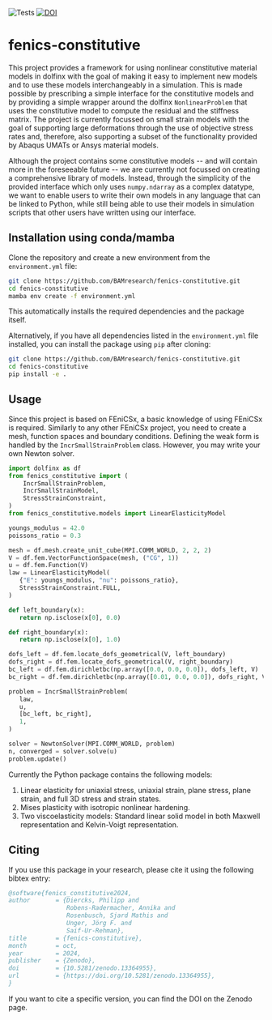 ![Tests](https://github.com/BAMresearch/fenics-constitutive/actions/workflows/pytest.yml/badge.svg) [![DOI](https://zenodo.org/badge/DOI/10.5281/zenodo.13364955.svg)](https://doi.org/10.5281/zenodo.13364955)

# fenics-constitutive

This project  provides a framework for using nonlinear constitutive material models in dolfinx with the goal of making it easy to implement new models and to use these models interchangeably in a simulation. This is made possible by prescribing a simple interface for the constitutive models and by providing a simple wrapper around the dolfinx `NonlinearProblem` that uses the constitutive model to compute the residual and the stiffness matrix. The project is currently focussed on small strain models with the goal of supporting large deformations through the use of objective stress rates and, therefore, also supporting a subset of the functionality provided by Abaqus UMATs or Ansys material models.

Although the project contains some constitutive models -- and will contain more in the foreseeable future -- we are currently not focussed on creating a comprehensive library of models. Instead, through the simplicity of the provided interface which only uses `numpy.ndarray` as a complex datatype, we want to enable users to write their own models in any language that can be linked to Python, while still being able to use their models in simulation scripts that other users have written using our interface.



## Installation using conda/mamba

Clone the repository and create a new environment from the `environment.yml` file:

```bash
git clone https://github.com/BAMresearch/fenics-constitutive.git
cd fenics-constitutive
mamba env create -f environment.yml
```
This automatically installs the required dependencies and the package itself.

Alternatively, if you have all dependencies listed in the `environment.yml` file installed, you can install the package using `pip` after cloning:

```bash
git clone https://github.com/BAMresearch/fenics-constitutive.git
cd fenics-constitutive
pip install -e .
```

## Usage

Since this project is based on FEniCSx, a basic knowledge of using FEniCSx is required. Similarly to any other FEniCSx project, you need to create a mesh, function spaces and boundary conditions. Defining the weak form is handled by the `IncrSmallStrainProblem` class. However, you may write your own Newton solver.


```python
import dolfinx as df
from fenics_constitutive import (
    IncrSmallStrainProblem, 
    IncrSmallStrainModel, 
    StressStrainConstraint, 
)
from fenics_constitutive.models import LinearElasticityModel

youngs_modulus = 42.0
poissons_ratio = 0.3

mesh = df.mesh.create_unit_cube(MPI.COMM_WORLD, 2, 2, 2)
V = df.fem.VectorFunctionSpace(mesh, ("CG", 1))
u = df.fem.Function(V)
law = LinearElasticityModel(
   {"E": youngs_modulus, "nu": poissons_ratio},
   StressStrainConstraint.FULL,
)

def left_boundary(x):
   return np.isclose(x[0], 0.0)

def right_boundary(x):
   return np.isclose(x[0], 1.0)

dofs_left = df.fem.locate_dofs_geometrical(V, left_boundary)
dofs_right = df.fem.locate_dofs_geometrical(V, right_boundary)
bc_left = df.fem.dirichletbc(np.array([0.0, 0.0, 0.0]), dofs_left, V)
bc_right = df.fem.dirichletbc(np.array([0.01, 0.0, 0.0]), dofs_right, V)

problem = IncrSmallStrainProblem(
   law,
   u,
   [bc_left, bc_right],
   1,
)

solver = NewtonSolver(MPI.COMM_WORLD, problem)
n, converged = solver.solve(u)
problem.update()

```

Currently the Python package contains the following models:

1. Linear elasticity for uniaxial stress, uniaxial strain, plane stress, plane strain, and full 3D stress and strain states.
2. Mises plasticity with isotropic nonlinear hardening.
3. Two viscoelasticity models: Standard linear solid model in both Maxwell representation and Kelvin-Voigt representation. 

## Citing

If you use this package in your research, please cite it using the following bibtex entry:

```bibtex
@software{fenics_constitutive2024,
author       = {Diercks, Philipp and
                Robens-Radermacher, Annika and
                Rosenbusch, Sjard Mathis and
                Unger, Jörg F. and
                Saif-Ur-Rehman},
title        = {fenics-constitutive},
month        = oct,
year         = 2024,
publisher    = {Zenodo},
doi          = {10.5281/zenodo.13364955},
url          = {https://doi.org/10.5281/zenodo.13364955},
}
```

If you want to cite a specific version, you can find the DOI on the Zenodo page.
